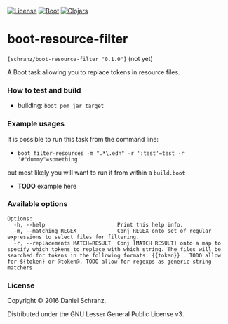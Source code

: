 [![License](//img.shields.io/badge/license-LGPL_v3-brightgreen.svg)](https://www.gnu.org/licenses/lgpl-3.0.en.html#content)
[![Boot](//img.shields.io/badge/boot-2.6.0-ECC42F.svg?style=flat)](http://boot-clj.com/)
[![Clojars](//img.shields.io/badge/clojars-0.1.0-blue.svg?style=flat)](https://clojars.org/....)

boot-resource-filter
==========
`[schranz/boot-resource-filter "0.1.0"]` (not yet)

A Boot task allowing you to replace tokens in resource files.

### How to test and build

* building: `boot pom jar target`

### Example usages
It is possible to run this task from the command line:
- `boot filter-resources -m ".*\.edn" -r ':test'=test -r '#"dummy"=something'`

but most likely you will want to run it from within a `build.boot`
* **TODO** example here

### Available options
```
Options:
  -h, --help                       Print this help info.
  -m, --matching REGEX             Conj REGEX onto set of regular expressions to select files for filtering.
  -r, --replacements MATCH=RESULT  Conj [MATCH RESULT] onto a map to specify which tokens to replace with which string. The files will be searched for tokens in the following formats: {{token}} . TODO allow for ${token} or @token@. TODO allow for regexps as generic string matchers.
 ```

### License
Copyright © 2016 Daniel Schranz.

Distributed under the GNU Lesser General Public License v3.
